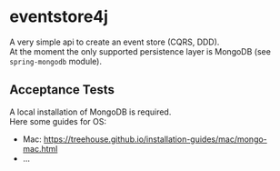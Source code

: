 eventstore4j
==============

A very simple api to create an event store (CQRS, DDD).  
At the moment the only supported persistence layer is MongoDB (see `spring-mongodb` module).


Acceptance Tests
------------------

A local installation of MongoDB is required.  
Here some guides for OS:

  * Mac: https://treehouse.github.io/installation-guides/mac/mongo-mac.html
  * ...
